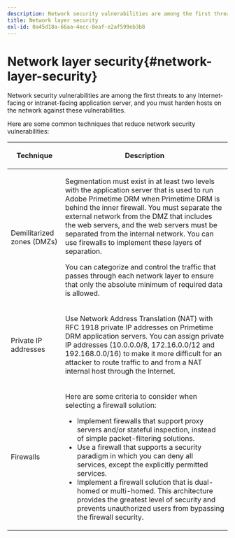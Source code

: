 ```yaml
---
description: Network security vulnerabilities are among the first threats to any Internet-facing or intranet-facing application server, and you must harden hosts on the network against these vulnerabilities.
title: Network layer security
exl-id: 0a45d18a-66aa-4ecc-8eaf-e2af599eb3b8
---
```

# Network layer security{#network-layer-security}

Network security vulnerabilities are among the first threats to any Internet-facing or intranet-facing application server, and you must harden hosts on the network against these vulnerabilities.

Here are some common techniques that reduce network security vulnerabilities: 

<table frame="all" colsep="1" rowsep="1" class="+ topic/table adobe-d/table " id="table_djf_lhz_n4"> 
 <thead class="- topic/thead "> 
  <tr rowsep="1" class="- topic/row "> 
   <th colname="1" class="- topic/entry entry"> <p class="- topic/p ">Technique </p> </th> 
   <th colname="2" class="- topic/entry entry"> <p class="- topic/p ">Description </p> </th> 
  </tr> 
 </thead>
 <tbody class="- topic/tbody "> 
  <tr rowsep="1" class="- topic/row "> 
   <td colname="1" class="- topic/entry "> <p class="- topic/p ">Demilitarized zones (DMZs) </p> </td> 
   <td colname="2" class="- topic/entry "> <p class="- topic/p ">Segmentation must exist in at least two levels with the application server that is used to run Adobe Primetime DRM when Primetime DRM is behind the inner firewall. You must separate the external network from the DMZ that includes the web servers, and the web servers must be separated from the internal network. You can use firewalls to implement these layers of separation. </p> <p>You can categorize and control the traffic that passes through each network layer to ensure that only the absolute minimum of required data is allowed. </p> </td> 
  </tr> 
  <tr rowsep="1" class="- topic/row "> 
   <td colname="1" class="- topic/entry "> <p class="- topic/p ">Private IP addresses </p> </td> 
   <td colname="2" class="- topic/entry "> <p class="- topic/p ">Use Network Address Translation (NAT) with RFC 1918 private IP addresses on Primetime DRM application servers. You can assign private IP addresses (10.0.0.0/8, 172.16.0.0/12 and 192.168.0.0/16) to make it more difficult for an attacker to route traffic to and from a NAT internal host through the Internet. </p> </td> 
  </tr> 
  <tr rowsep="0" class="- topic/row "> 
   <td colname="1" class="- topic/entry "> <p class="- topic/p ">Firewalls </p> </td> 
   <td colname="2" class="- topic/entry "> <p class="- topic/p ">Here are some criteria to consider when selecting a firewall solution: </p> <p class="- topic/p "> 
     <ul class="- topic/ul " id="ul_wjf_lhz_n4"> 
      <li class="- topic/li " id="li_A620D0B635384590BA7804F9720D04D0">Implement firewalls that support proxy servers and/or stateful inspection, instead of simple packet-filtering solutions. </li> 
      <li class="- topic/li " id="li_3E4F814A30C047539185C23F4F57C282">Use a firewall that supports a security paradigm in which you can deny all services, except the explicitly permitted services. </li> 
      <li class="- topic/li " id="li_96160B3F14C4425397F017AF93FABE32">Implement a firewall solution that is dual-homed or multi-homed. This architecture provides the greatest level of security and prevents unauthorized users from bypassing the firewall security. </li> 
     </ul> </p> </td> 
  </tr> 
 </tbody> 
</table>
